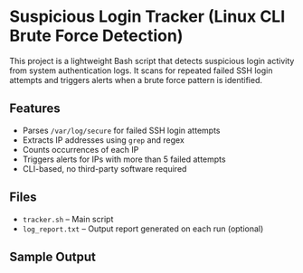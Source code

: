 # Suspicious Login Tracker (Linux CLI Brute Force Detection)

This project is a lightweight Bash script that detects suspicious login activity from system authentication logs. It scans for repeated failed SSH login attempts and triggers alerts when a brute force pattern is identified.

## Features

- Parses `/var/log/secure` for failed SSH login attempts
- Extracts IP addresses using `grep` and regex
- Counts occurrences of each IP
- Triggers alerts for IPs with more than 5 failed attempts
- CLI-based, no third-party software required

## Files

- `tracker.sh` – Main script
- `log_report.txt` – Output report generated on each run (optional)

## Sample Output

